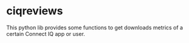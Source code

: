 # ciqreviews

This python lib provides some functions to get downloads metrics of a certain Connect IQ app or user.
